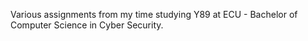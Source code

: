 Various assignments from my time studying Y89 at ECU - Bachelor of Computer Science in Cyber Security.
